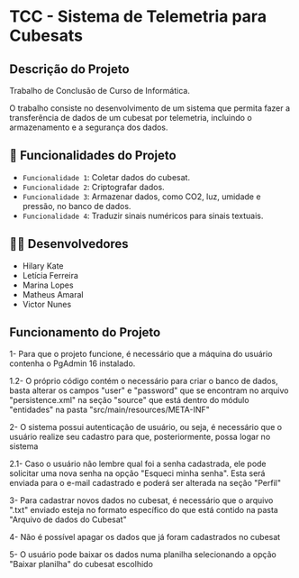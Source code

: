 # TCC - Sistema de Telemetria para Cubesats

## Descrição do Projeto
<p>Trabalho de Conclusão de Curso de Informática.</p>
<p>O trabalho consiste no desenvolvimento de um sistema que permita fazer a transferência de dados de um cubesat por telemetria, incluindo o armazenamento e a segurança dos dados.</p>

## 🔨 Funcionalidades do Projeto

- `Funcionalidade 1`: Coletar dados do cubesat.
- `Funcionalidade 2`: Criptografar dados.
- `Funcionalidade 3`: Armazenar dados, como CO2, luz, umidade e pressão, no banco de dados.
- `Funcionalidade 4`: Traduzir sinais numéricos para sinais textuais.

## 🧑‍🔬 Desenvolvedores

- Hilary Kate
- Letícia Ferreira
- Marina Lopes
- Matheus Amaral
- Victor Nunes

## Funcionamento do Projeto 
<p>1- Para que o projeto funcione, é necessário que a máquina do usuário contenha o PgAdmin 16 instalado.</p>
<p>1.2- O próprio código contém o necessário para criar o banco de dados, basta alterar os campos "user" e "password" que se encontram no arquivo "persistence.xml" na seção "source" que está dentro do módulo "entidades" na pasta "src/main/resources/META-INF"</p>
<p>2- O sistema possui autenticação de usuário, ou seja, é necessário que o usuário realize seu cadastro para que, posteriormente, possa logar no sistema</p>
<p>2.1- Caso o usuário não lembre qual foi a senha cadastrada, ele pode solicitar uma nova senha na opção "Esqueci minha senha". Esta será enviada para o e-mail cadastrado e poderá ser alterada na seção "Perfil"</p>
<p>3- Para cadastrar novos dados no cubesat, é necessário que o arquivo ".txt" enviado esteja no formato específico do que está contido na pasta "Arquivo de dados do Cubesat"</p>
<p>4- Não é possível apagar os dados que já foram cadastrados no cubesat</p>
<p>5- O usuário pode baixar os dados numa planilha selecionando a opção "Baixar planilha" do cubesat escolhido</p>
